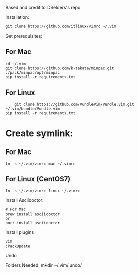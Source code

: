 
Based and credit to DSelders's repo.

Installation:

	git clone https://github.com/itlinux/vimrc ~/.vim

Get prerequisites:

## For Mac
	cd ~/.vim
	git clone https://github.com/k-takata/minpac.git ./pack/minpac/opt/minpac
	pip install -r requirements.txt

## For Linux
    	git clone https://github.com/VundleVim/Vundle.vim.git ~/.vim/bundle/Vundle.vim
	pip install -r requirements.txt

# Create symlink:

## For Mac
	ln -s ~/.vim/vimrc-mac ~/.vimrc

## For Linux (CentOS7)
	ln -s ~/.vim/vimrc-linux ~/.vimrc

Install Asciidoctor:

	# For Mac
	brew install asciidoctor
	or
	port install asciidoctor

Install plugins

	vim
	:PackUpdate
Undo

Folders Needed:
	mkdir ~/.vim/.undo/
